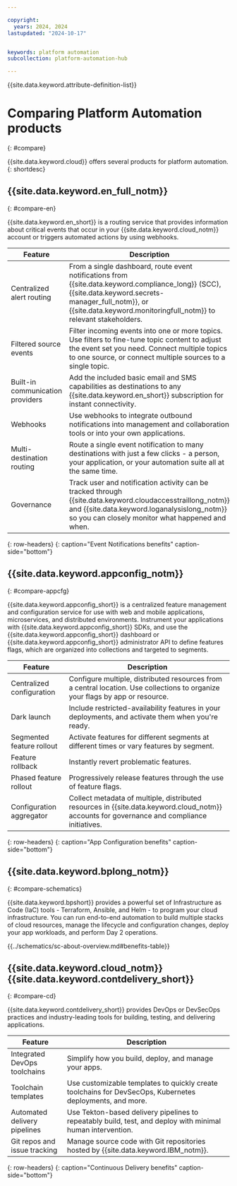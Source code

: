 ```yaml
---

copyright:
  years: 2024, 2024
lastupdated: "2024-10-17"


keywords: platform automation
subcollection: platform-automation-hub

---
```



{{site.data.keyword.attribute-definition-list}}

# Comparing Platform Automation products
{: #compare}

{{site.data.keyword.cloud}} offers several products for platform automation.
{: shortdesc}

## {{site.data.keyword.en_full_notm}}
{: #compare-en}

{{site.data.keyword.en_short}} is a routing service that provides information about critical events that occur in your {{site.data.keyword.cloud_notm}} account or triggers automated actions by using webhooks.

| Feature | Description | 
|----------|---------|
| Centralized alert routing | From a single dashboard, route event notifications from {{site.data.keyword.compliance_long}} (SCC), {{site.data.keyword.secrets-manager_full_notm}}, or {{site.data.keyword.monitoringfull_notm}} to relevant stakeholders. | 
| Filtered source events | Filter incoming events into one or more topics. Use filters to fine-tune topic content to adjust the event set you need. Connect multiple topics to one source, or connect multiple sources to a single topic. | 
| Built-in communication providers | Add the included basic email and SMS capabilities as destinations to any {{site.data.keyword.en_short}} subscription for instant connectivity. |
| Webhooks | Use webhooks to integrate outbound notifications into management and collaboration tools or into your own applications. |
| Multi-destination routing | Route a single event notification to many destinations with just a few clicks - a person, your application, or your automation suite all at the same time. | 
| Governance | Track user and notification activity can be tracked through {{site.data.keyword.cloudaccesstraillong_notm}} and {{site.data.keyword.loganalysislong_notm}} so you can closely monitor what happened and when. | 
{: row-headers}
{: caption="Event Notifications benefits" caption-side="bottom"}

## {{site.data.keyword.appconfig_notm}}
{: #compare-appcfg}

{{site.data.keyword.appconfig_short}} is a centralized feature management and configuration service for use with web and mobile applications, microservices, and distributed environments. Instrument your applications with {{site.data.keyword.appconfig_short}} SDKs, and use the {{site.data.keyword.appconfig_short}} dashboard or {{site.data.keyword.appconfig_short}} administrator API to define features flags, which are organized into collections and targeted to segments.

| Feature | Description | 
|----------|---------|
| Centralized configuration | Configure multiple, distributed resources from a central location. Use collections to organize your flags by app or resource. | 
| Dark launch | Include restricted-availability features in your deployments, and activate them when you're ready. | 
| Segmented feature rollout | Activate features for different segments at different times or vary features by segment. | 
| Feature rollback | Instantly revert problematic features. | 
| Phased feature rollout | Progressively release features through the use of feature flags. | 
| Configuration aggregator | Collect metadata of multiple, distributed resources in {{site.data.keyword.cloud_notm}} accounts for governance and compliance initiatives. | 
{: row-headers}
{: caption="App Configuration benefits" caption-side="bottom"}

## {{site.data.keyword.bplong_notm}}
{: #compare-schematics}

{{site.data.keyword.bpshort}} provides a powerful set of Infrastructure as Code (IaC) tools - Terraform, Ansible, and Helm - to program your cloud infrastructure. You can run end-to-end automation to build multiple stacks of cloud resources, manage the lifecycle and configuration changes, deploy your app workloads, and perform Day 2 operations.

{{../schematics/sc-about-overview.md#benefits-table}}

## {{site.data.keyword.cloud_notm}} {{site.data.keyword.contdelivery_short}}
{: #compare-cd}

{{site.data.keyword.contdelivery_short}} provides DevOps or DevSecOps practices and industry-leading tools for building, testing, and delivering applications.

| Feature | Description | 
|----------|---------|
| Integrated DevOps toolchains | Simplify how you build, deploy, and manage your apps. | 
| Toolchain templates | Use customizable templates to quickly create toolchains for DevSecOps, Kubernetes deployments, and more.
| Automated delivery pipelines | Use Tekton-based delivery pipelines to repeatably build, test, and deploy with minimal human intervention. | 
| Git repos and issue tracking | Manage source code with Git repositories hosted by {{site.data.keyword.IBM_notm}}. | 
{: row-headers}
{: caption="Continuous Delivery benefits" caption-side="bottom"}
